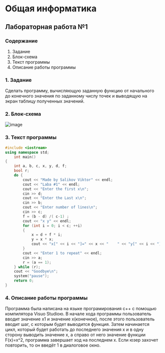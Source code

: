 # Общая информатика

## Лабораторная работа №1

### Содержание

1. Задание
2. Блок-схема
3. Текст программы
4. Описание работы программы

### 1. Задание

Сделать программу, вычисляющую заданную функцию от начального до конечного значения по заданному числу точек и выводящую на экран таблицу полученных значений.

### 2. Блок-схема

![image](https://user-images.githubusercontent.com/100399698/169468572-cb8cc4f1-2798-4904-ba9b-263bc4e0e1b1.png)


### 3. Текст программы
```c++
#include <iostream>
using namespace std;
    int main()
{
    int a, b, c, x, y, d, f;
    bool r;
    do {
        cout << "Made by Salikov Viktor" << endl;
        cout << "Laba #1" << endl;
        cout << "Enter the first x\n";
        cin >> d;
        cout << "Enter the Last x\n";
        cin >> b;
        cout << "Enter number of lines\n";
        cin >> c;
        f = (b - d) /( c-1) ;
        cout << "x y" << endl;
        for (int i = 0; i < c; ++i)
        {
            x = d + f * i;
            y = x * x;
            cout << "x[" << i << "]=" << x << "    " << "y[" << i << "]=" << y << endl;
        }
        cout << "Enter 1 to repeat" << endl;
        cin >> a;
        r = (a == 1);
    } while (r);
    cout << "Goodbye\n";
    system("pause");
    return 0;
} 
```

### 4. Описание работы программы

Программа была написана на языке програмирования c++ с помощью компилятора Visuo Studioю. В начале хода программы пользователь вводит значение х1 и значение х(конечное), после этого пользователь вводит шаг, с которым будет выводится функция. Затем начинается цикл, который будет работать до последнего значения х и в одну сторону выводить значение х, а справо от него значение функции F(x)=x^2, программа завершает ход на последнем х. Если юзер захочет повторить, то он введёт 1 в диалоговое окно.

